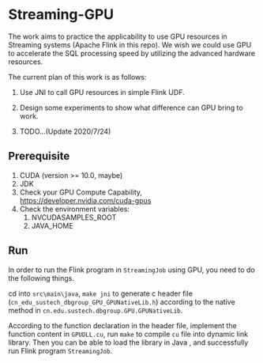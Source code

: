 # Streaming-GPU

The work aims to practice the applicability to use GPU resources in Streaming systems (Apache Flink in this repo).  We wish we could use GPU to accelerate the SQL processing speed by utilizing the advanced hardware resources. 

The current plan of this work is as follows:

1. Use JNI to call GPU resources in simple Flink UDF.

2. Design some experiments to show what difference can GPU bring to work.

3. TODO...(Update 2020/7/24)

## Prerequisite

1. CUDA (version >= 10.0, maybe) 
2. JDK
3. Check your GPU Compute Capability, <https://developer.nvidia.com/cuda-gpus>
4. Check the environment variables: 
   1. NVCUDASAMPLES_ROOT
   2. JAVA_HOME

## Run

In order to run the Flink program in `StreamingJob` using GPU, you need to do the following things.

cd into `src\main\java`, `make jni` to generate c header file (`cn_edu_sustech_dbgroup_GPU_GPUNativeLib.h`) according to the native method in `cn.edu.sustech.dbgroup.GPU.GPUNativeLib`.

According to the function declaration in the header file, implement the function content in `GPUDLL.cu`, run `make` to compile `cu` file into dynamic link library.  Then you can be able to load the library in Java , and successfully run Flink program `StreamingJob`.

